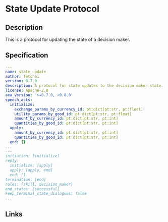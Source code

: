 # State Update Protocol

## Description

This is a protocol for updating the state of a decision maker.

## Specification

```yaml
---
name: state_update
author: fetchai
version: 0.7.0
description: A protocol for state updates to the decision maker state.
license: Apache-2.0
aea_version: '>=0.7.0, <0.8.0'
speech_acts:
  initialize:
    exchange_params_by_currency_id: pt:dict[pt:str, pt:float]
    utility_params_by_good_id: pt:dict[pt:str, pt:float]
    amount_by_currency_id: pt:dict[pt:str, pt:int]
    quantities_by_good_id: pt:dict[pt:str, pt:int]
  apply:
    amount_by_currency_id: pt:dict[pt:str, pt:int]
    quantities_by_good_id: pt:dict[pt:str, pt:int]
  end: {}
...
---
initiation: [initialize]
reply:
  initialize: [apply]
  apply: [apply, end]
  end: []
termination: [end]
roles: {skill, decision_maker}
end_states: [successful]
keep_terminal_state_dialogues: false
...
```

## Links
